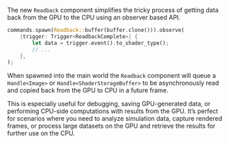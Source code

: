 The new `Readback` component simplifies the tricky process of getting data back from the GPU to the CPU using an observer based API.

```rust
commands.spawn(Readback::buffer(buffer.clone())).observe(
    |trigger: Trigger<ReadbackComplete>| {
        let data = trigger.event().to_shader_type();
        // ...
    },
);
```

When spawned into the main world the `Readback` component will queue a `Handle<Image>` or `Handle<ShaderStorageBuffer>` to be asynchronously read and copied back from the GPU to CPU in a future frame. 

This is especially useful for debugging, saving GPU-generated data, or performing CPU-side computations with results from the GPU. It’s perfect for scenarios where you need to analyze simulation data, capture rendered frames, or process large datasets on the GPU and retrieve the results for further use on the CPU.
